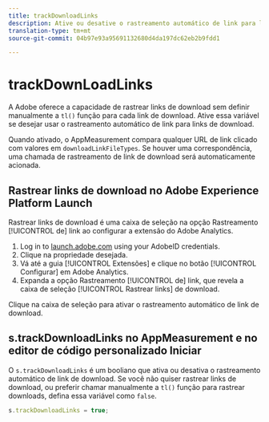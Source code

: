 ```yaml
---
title: trackDownloadLinks
description: Ative ou desative o rastreamento automático de link para links de download.
translation-type: tm+mt
source-git-commit: 04b97e93a95691132680d4da197dc62eb2b9fdd1

---
```



# trackDownLoadLinks

A Adobe oferece a capacidade de rastrear links de download sem definir manualmente a `tl()` função para cada link de download. Ative essa variável se desejar usar o rastreamento automático de link para links de download.

Quando ativado, o AppMeasurement compara qualquer URL de link clicado com valores em `downloadLinkFileTypes`. Se houver uma correspondência, uma chamada de rastreamento de link de download será automaticamente acionada.

## Rastrear links de download no Adobe Experience Platform Launch

Rastrear links de download é uma caixa de seleção na opção Rastreamento [!UICONTROL de] link ao configurar a extensão do Adobe Analytics.

1. Log in to [launch.adobe.com](https://launch.adobe.com) using your AdobeID credentials.
2. Clique na propriedade desejada.
3. Vá até a guia [!UICONTROL Extensões] e clique no botão [!UICONTROL Configurar] em Adobe Analytics.
4. Expanda a opção Rastreamento [!UICONTROL de] link, que revela a caixa de seleção [!UICONTROL Rastrear links] de download.

Clique na caixa de seleção para ativar o rastreamento automático de link de download.

## s.trackDownloadLinks no AppMeasurement e no editor de código personalizado Iniciar

O `s.trackDownloadLinks` é um booliano que ativa ou desativa o rastreamento automático de link de download. Se você não quiser rastrear links de download, ou preferir chamar manualmente a `tl()` função para rastrear downloads, defina essa variável como `false`.

```js
s.trackDownloadLinks = true;
```
